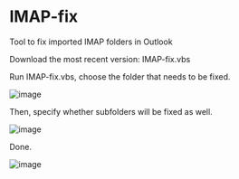 # IMAP-fix
 Tool to fix imported IMAP folders in Outlook

Download the most recent version: IMAP-fix.vbs

Run IMAP-fix.vbs, choose the folder that needs to be fixed.

![image](https://user-images.githubusercontent.com/118598486/227588691-e4e96f90-4be7-47d2-b9d8-798467056115.png)

Then, specify whether subfolders will be fixed as well.

![image](https://user-images.githubusercontent.com/118598486/227588779-61b7159d-395b-48bc-87eb-9ef8a8667929.png)

Done.

![image](https://user-images.githubusercontent.com/118598486/227588866-af11cbdc-9870-4d23-b240-1b36a41a6dfe.png)
